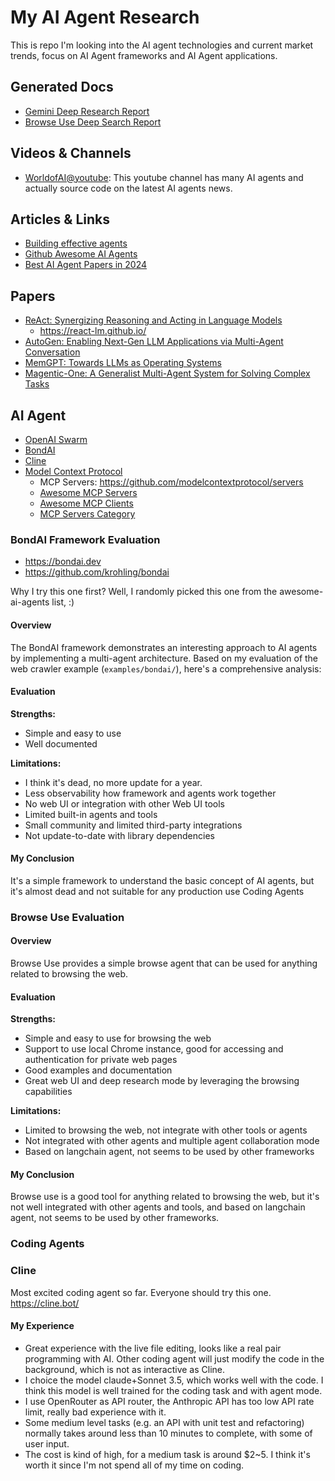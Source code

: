 # My AI Agent Research

This is repo I'm looking into the AI agent technologies and current market trends, focus on AI Agent frameworks and AI Agent applications.

## Generated Docs

- [Gemini Deep Research Report](reports/gemini-deep-research-report.md)
- [Browse Use Deep Search Report](reports/browse-use-deep-search-report.md)

## Videos & Channels

 - [WorldofAI@youtube](https://www.youtube.com/@intheworldofai):  This youtube channel has many AI agents and actually source code on the latest AI agents news.

 ## Articles & Links

 - [Building effective agents](https://www.anthropic.com/research/building-effective-agents)
 - [Github Awesome AI Agents](https://github.com/e2b-dev/awesome-ai-agents)
 - [Best AI Agent Papers in 2024](https://juteq.ca/biggest-ai-agent-paper-releases-2024/)

## Papers

 - [ReAct: Synergizing Reasoning and Acting in Language Models](https://arxiv.org/abs/2210.03629)
    - https://react-lm.github.io/
 - [AutoGen: Enabling Next-Gen LLM Applications via Multi-Agent Conversation](https://arxiv.org/abs/2308.08155)
 - [MemGPT: Towards LLMs as Operating Systems](https://arxiv.org/abs/2310.08560)
 - [Magentic-One: A Generalist Multi-Agent System for Solving Complex Tasks](https://www.microsoft.com/en-us/research/uploads/prod/2024/11/MagenticOne.pdf)



## AI Agent

 - [OpenAI Swarm](https://github.com/openai/swarm)
 - [BondAI](examples/bondai/README.md)
 - [Cline](https://cline.bot/)
 - [Model Context Protocol](https://modelcontextprotocol.io/)
   - MCP Servers: https://github.com/modelcontextprotocol/servers
   - [Awesome MCP Servers](https://github.com/punkpeye/awesome-mcp-servers)
   - [Awesome MCP Clients](https://github.com/punkpeye/awesome-mcp-clients/)
   - [MCP Servers Category](https://glama.ai/mcp/servers)


### BondAI Framework Evaluation

- https://bondai.dev
- https://github.com/krohling/bondai

Why I try this one first?  Well, I randomly picked this one from the awesome-ai-agents list, :)

#### Overview
The BondAI framework demonstrates an interesting approach to AI agents by implementing a multi-agent architecture. Based on my evaluation of the web crawler example (`examples/bondai/`), here's a comprehensive analysis:

#### Evaluation

**Strengths:**
 - Simple and easy to use
 - Well documented

**Limitations:**
- I think it's dead, no more update for a year.
- Less observability how framework and agents work together
- No web UI or integration with other Web UI tools
- Limited built-in agents and tools
- Small community and limited third-party integrations
- Not update-to-date with library dependencies

#### My Conclusion
It's a simple framework to understand the basic concept of AI agents, but it's almost dead and not suitable for any production use Coding Agents

### Browse Use Evaluation

#### Overview
Browse Use provides a simple browse agent that can be used for anything related to browsing the web.

#### Evaluation

**Strengths:**
- Simple and easy to use for browsing the web
- Support to use local Chrome instance, good for accessing and authentication for private web pages
- Good examples and documentation
- Great web UI and deep research mode by leveraging the browsing capabilities

**Limitations:**
- Limited to browsing the web, not integrate with other tools or agents
- Not integrated with other agents and multiple agent collaboration mode
- Based on langchain agent, not seems to be used by other frameworks

#### My Conclusion
Browse use is a good tool for anything related to browsing the web, but it's not well integrated with other agents and tools, and based on langchain agent, not seems to be used by other frameworks.


### Coding Agents

### Cline
Most excited coding agent so far. Everyone should try this one.
https://cline.bot/

#### My Experience
- Great experience with the live file editing, looks like a real pair programming with AI. Other coding agent will just modify the code in the background, which is not as interactive as Cline.
- I choice the model claude+Sonnet 3.5, which works well with the code. I think this model is well trained for the coding task and with agent mode.
- I use OpenRouter as API router, the Anthropic API has too low API rate limit, really bad experience with it.
- Some medium level tasks (e.g. an API with unit test and refactoring) normally takes around less than 10 minutes to complete, with some of user input.
- The cost is kind of high, for a medium task is around $2~5. I think it's worth it since I'm not spend all of my time on coding.


